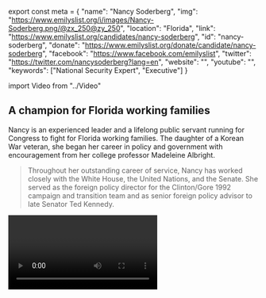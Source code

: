 export const meta = {
  "name": "Nancy Soderberg",
  "img": "https://www.emilyslist.org/i/images/Nancy-Soderberg.png/@zx_250@zy_250",
  "location": "Florida",
  "link": "https://www.emilyslist.org/candidates/nancy-soderberg",
  "id": "nancy-soderberg",
  "donate": "https://www.emilyslist.org/donate/candidate/nancy-soderberg",
  "facebook": "https://www.facebook.com/emilyslist",
  "twitter": "https://twitter.com/nancysoderberg?lang=en",
  "website": "",
  "youtube": "",
  "keywords": ["National Security Expert", "Executive"]
}

import Video from "../Video"

## A champion for Florida working families

Nancy is an experienced leader and a lifelong public servant running for Congress to fight for Florida working families. The daughter of a Korean War veteran, she began her career in policy and government with encouragement from her college professor Madeleine Albright.

> Throughout her outstanding career of service, Nancy has worked closely with the White House, the United Nations, and the Senate. She served as the foreign policy director for the Clinton/Gore 1992 campaign and transition team and as senior foreign policy advisor to late Senator Ted Kennedy.

<Video id="NaICigv-b1k" />

Nancy served as the third ranking official of the National Security Council at the White House as deputy assistant to the president for national security affairs.

President Bill Clinton next appointed her to serve as alternate representative to the United Nations in 1997, with the rank of Ambassador.

> She has over a decade of executive leadership experience in global organizations, and is a powerful advocate for conflict prevention and resolution.

President Barack Obama appointed Nancy to serve as chair of the Public Interest Declassification Board in 2011, and she worked tirelessly to increase transparency in national security decisions.

Nancy currently serves as a **professor of foreign policy** and director of the public service leadership program at the University of North Florida and is **president and CEO of Soderberg Global Solutions**, an international consulting firm.

She is an author, a member of the Council on Foreign Relations, and serves on the board of advisors to the president of the Naval Postgraduate School and Naval War College.

## A fighter dedicated to expanding economic opportunity

Nancy is running to expand economic opportunity for Florida working families and to help create good-paying jobs. At a time when an extreme Republican agenda in Congress threatens to undo the progress we’ve worked so hard to make, Nancy is a fierce champion for expanding access to affordable, quality health care — an issue that is deeply personal to her as an American who has carefully managed a pre-existing condition of diabetes for decades. “President Trump’s latest moves — to allow insurers to segregate pools of ‘healthy’ people from those who have pre-existing conditions — will bring us back to the days where even minor or manageable injuries and illnesses become financial catastrophes,” she has said. “Republicans in Congress are no better on this issue, having spent the last seven years trying to end the ACA and put the control of health care back in the hands of insurance accountants.”

## An opportunity to flip an open seat and take back the House

## Nancy is running for an open Republican-held seat after the extreme incumbent she stepped up to challenge, Congressman Ron DeSantis, decided to seek the Florida governorship instead of running for re-election to the House. This is a critical seat in a battleground state, and Nancy has what it takes to win. Let’s show her our full support and help flip this seat send this champion for Florida working families to Congress — and let’s take back the House.

